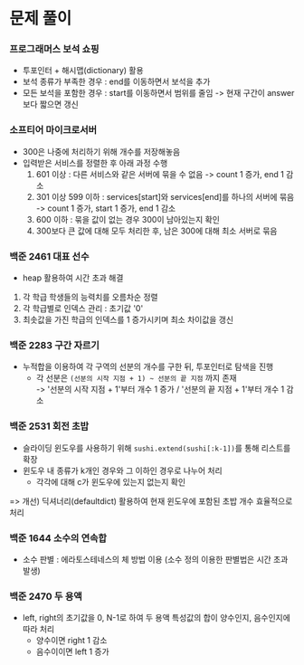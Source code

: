 # 문제 풀이

### 프로그래머스 보석 쇼핑

- 투포인터 + 해시맵(dictionary) 활용
- 보석 종류가 부족한 경우 : end를 이동하면서 보석을 추가
- 모든 보석을 포함한 경우 : start를 이동하면서 범위를 줄임 -> 현재 구간이 answer보다 짧으면 갱신

### 소프티어 마이크로서버

- 300은 나중에 처리하기 위해 개수를 저장해놓음
- 입력받은 서비스를 정렬한 후 아래 과정 수행
    1. 601 이상 : 다른 서비스와 같은 서버에 묶을 수 없음 -> count 1 증가, end 1 감소
    2. 301 이상 599 이하 : services[start]와 services[end]를 하나의 서버에 묶음 -> count 1 증가, start 1 증가, end 1 감소
    3. 600 이하 : 묶을 값이 없는 경우 300이 남아있는지 확인
    4. 300보다 큰 값에 대해 모두 처리한 후, 남은 300에 대해 최소 서버로 묶음

### 백준 2461 대표 선수

- heap 활용하여 시간 초과 해결
1. 각 학급 학생들의 능력치를 오름차순 정렬
2. 각 학급별로 인덱스 관리 : 초기값 '0'
3. 최솟값을 가진 학급의 인덱스를 1 증가시키며 최소 차이값을 갱신

### 백준 2283 구간 자르기

- 누적합을 이용하여 각 구역의 선분의 개수를 구한 뒤, 투포인터로 탐색을 진행
    - 각 선분은 `(선분의 시작 지점 + 1) ~ 선분의 끝 지점` 까지 존재 <br>
    -> '선분의 시작 지점 + 1'부터 개수 1 증가 / '선분의 끝 지점 + 1'부터 개수 1 감소

### 백준 2531 회전 초밥

- 슬라이딩 윈도우를 사용하기 위해 `sushi.extend(sushi[:k-1])`를 통해 리스트를 확장
- 윈도우 내 종류가 k개인 경우와 그 이하인 경우로 나누어 처리
    - 각각에 대해 c가 윈도우에 있는지 없는지 확인 

=> 개선) 딕셔너리(defaultdict) 활용하여 현재 윈도우에 포함된 초밥 개수 효율적으로 처리

### 백준 1644 소수의 연속합

- 소수 판별 : 에라토스테네스의 체 방법 이용 (소수 정의 이용한 판별법은 시간 초과 발생)

### 백준 2470 두 용액

- left, right의 초기값을 0, N-1로 하여 두 용액 특성값의 합이 양수인지, 음수인지에 따라 처리
    - 양수이면 right 1 감소
    - 음수이이면 left 1 증가